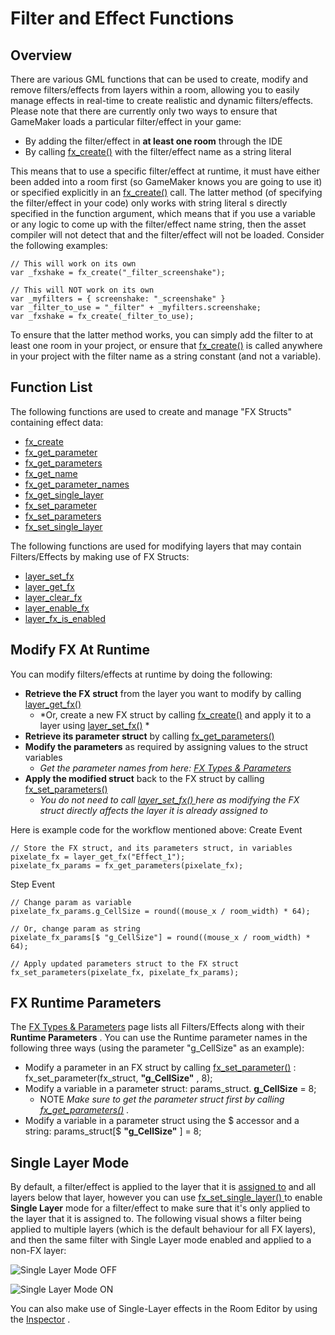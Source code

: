 # Filter and Effect Functions

## Overview

There are various GML functions that can be used to create, modify and
remove filters/effects from layers within a room, allowing you to easily
manage effects in real-time to create realistic and dynamic
filters/effects. Please note that there are currently only two ways to
ensure that GameMaker loads a particular filter/effect in your game:

-   By adding the filter/effect in **at least one room** through the IDE
-   By calling [fx_create()](fx_create) with the filter/effect name
    as a string literal

This means that to use a specific filter/effect at runtime, it must have
either been added into a room first (so GameMaker knows you are going to
use it) or specified explicitly in an [fx_create()](fx_create) call.
The latter method (of specifying the filter/effect in your code) only
works with string literal s directly specified in the function argument,
which means that if you use a variable or any logic to come up with the
filter/effect name string, then the asset compiler will not detect that
and the filter/effect will not be loaded. Consider the following
examples:

``` gml
// This will work on its own
var _fxshake = fx_create("_filter_screenshake");

// This will NOT work on its own
var _myfilters = { screenshake: "_screenshake" }
var _filter_to_use = "_filter" + _myfilters.screenshake;
var _fxshake = fx_create(_filter_to_use);
```

To ensure that the latter method works, you can simply add the filter to
at least one room in your project, or ensure that
[fx_create()](fx_create) is called anywhere in your project with the
filter name as a string constant (and not a variable).

## Function List

The following functions are used to create and manage "FX Structs"
containing effect data:

-   [fx_create](fx_create)
-   [fx_get_parameter](fx_get_parameter)
-   [fx_get_parameters](fx_get_parameters)
-   [fx_get_name](fx_get_name)
-   [fx_get_parameter_names](fx_get_parameter_names)
-   [fx_get_single_layer](fx_get_single_layer)
-   [fx_set_parameter](fx_set_parameter)
-   [fx_set_parameters](fx_set_parameters)
-   [fx_set_single_layer](fx_set_single_layer)

The following functions are used for modifying layers that may contain
Filters/Effects by making use of FX Structs:

-   [layer_set_fx](layer_set_fx)
-   [layer_get_fx](layer_get_fx)
-   [layer_clear_fx](layer_clear_fx)
-   [layer_enable_fx](layer_enable_fx)
-   [layer_fx_is_enabled](layer_fx_is_enabled)

## Modify FX At Runtime

You can modify filters/effects at runtime by doing the following:

-   **Retrieve the FX struct** from the layer you want to modify by
    calling [layer_get_fx()](layer_get_fx)
    -   *Or, create a new FX struct by calling
        [fx_create()](fx_create) and apply it to a layer using
        [layer_set_fx()](layer_set_fx) *
-   **Retrieve its parameter struct** by calling
    [fx_get_parameters()](fx_get_parameters)
-   **Modify the parameters** as required by assigning values to the
    struct variables
    -   *Get the parameter names from here: [FX Types &
        Parameters](../../../../../The_Asset_Editors/Room_Properties/FX/All_Filter_Effect_Types)*
-   **Apply the modified struct** back to the FX struct by calling
    [fx_set_parameters()](fx_set_parameters)
    -   *You do not need to call [ layer_set_fx() ](layer_set_fx)
        here as modifying the FX struct directly affects the layer it is
        already assigned to*

Here is example code for the workflow mentioned above: Create Event

``` gml
// Store the FX struct, and its parameters struct, in variables
pixelate_fx = layer_get_fx("Effect_1");
pixelate_fx_params = fx_get_parameters(pixelate_fx);
```

Step Event

``` gml
// Change param as variable
pixelate_fx_params.g_CellSize = round((mouse_x / room_width) * 64);

// Or, change param as string
pixelate_fx_params[$ "g_CellSize"] = round((mouse_x / room_width) * 64);

// Apply updated parameters struct to the FX struct
fx_set_parameters(pixelate_fx, pixelate_fx_params);
```

## FX Runtime Parameters

The [FX Types &
Parameters](../../../../../The_Asset_Editors/Room_Properties/FX/All_Filter_Effect_Types)
page lists all Filters/Effects along with their **Runtime Parameters** .
You can use the Runtime parameter names in the following three ways
(using the parameter "g_CellSize" as an example):

-   Modify a parameter in an FX struct by calling
    [fx_set_parameter()](fx_set_parameter) :
    fx_set_parameter(fx_struct, **"g_CellSize"** , 8);
-   Modify a variable in a parameter struct: params_struct.
    **g_CellSize** = 8;
    -    NOTE *Make sure to get the parameter struct first by calling
        [fx_get_parameters()](fx_get_parameters) .*
-   Modify a variable in a parameter struct using the $ accessor and a
    string: params_struct\[$ **"g_CellSize"** \] = 8;

## Single Layer Mode

By default, a filter/effect is applied to the layer that it is [assigned
to](layer_set_fx) and all layers below that layer, however you can
use [ fx_set_single_layer() ](fx_set_single_layer) to enable
**Single Layer** mode for a filter/effect to make sure that it's only
applied to the layer that it is assigned to. The following visual shows
a filter being applied to multiple layers (which is the default
behaviour for all FX layers), and then the same filter with Single Layer
mode enabled and applied to a non-FX layer:

![Single Layer Mode
OFF](https://gms.magecorn.com/Manual/assets/Images/Scripting_Reference/GML/Reference/Rooms/FX_single_layer_off.png)

![Single Layer Mode
ON](https://gms.magecorn.com/Manual/assets/Images/Scripting_Reference/GML/Reference/Rooms/FX_single_layer_on.png)

You can also make use of Single-Layer effects in the Room Editor by
using the [Inspector](../../../../../IDE_Tools/The_Inspector) .
